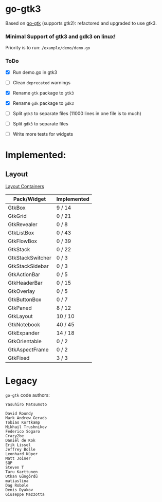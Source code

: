 # go-gtk3

Based on [go-gtk](https://github.com/mattn/go-gtk) (supports gtk2): refactored and upgraded to use gtk3.


### Minimal Support of gtk3 and gdk3 on linux!

Priority is to run: `/example/demo/demo.go`

### ToDo
 - [x] Run demo.go in gtk3
 - [ ] Clean `deprecated` warnings
 - [x] Rename `gtk` package to `gtk3`
 - [x] Rename `gdk` package to `gdk3`
 - [ ] Split `gtk3` to separate files (11000 lines in one file is to much)
 - [ ] Split `gdk3` to separate files
 - [ ] Write more tests for widgets


# Implemented:  

## Layout
[Layout Containers](https://developer.gnome.org/gtk3/3.22/LayoutContainers.html)

| Pack/Widget  | Implemented |
| ------------- | ------------- |
| GtkBox            | 9 / 14 |
| GtkGrid           | 0 / 21 |
| GtkRevealer       | 0 / 8 |
| GtkListBox        | 0 / 43 |
| GtkFlowBox        | 0 / 39 |
| GtkStack          | 0 / 22 |
| GtkStackSwitcher  | 0 / 3 |
| GtkStackSidebar   | 0 / 3 |
| GtkActionBar      | 0 / 5 |
| GtkHeaderBar      | 0 / 15 |
| GtkOverlay        | 0 / 5 |
| GtkButtonBox      | 0 / 7 |
| GtkPaned          | 8 / 12 |
| GtkLayout         | 10 / 10 |
| GtkNotebook       | 40 / 45 |
| GtkExpander       | 14 / 18 |
| GtkOrientable     | 0 / 2 |
| GtkAspectFrame    | 0 / 2 |
| GtkFixed          | 3 / 3 |


# Legacy

`go-gtk` code authors:

    Yasuhiro Matsumoto

    David Roundy
    Mark Andrew Gerads
    Tobias Kortkamp
    Mikhail Trushnikov
    Federico Sogaro
    Crazy2be
    Daniël de Kok
    Erik Lissel
    Jeffrey Bolle
    Leonhard Küper
    Matt Joiner
    SQP
    Steven T
    Taru Karttunen
    Utkan Güngördü
    matiaslina
    Dag Robøle
    Denis Dyakov
    Giuseppe Mazzotta
